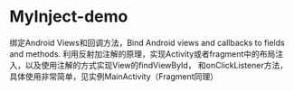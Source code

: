 # MyInject-demo
绑定Android Views和回调方法，Bind Android views and callbacks to fields and methods.
利用反射加注解的原理，实现Activity或者fragment中的布局注入，以及使用注解的方式实现View的findViewById，
和onClickListener方法，具体使用非常简单，见实例MainActivity（Fragment同理）
